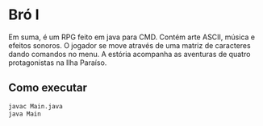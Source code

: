 # Bró I

Em suma, é um RPG feito em java para CMD. Contém arte ASCII, música e efeitos
sonoros. O jogador se move através de uma matriz de caracteres dando comandos
no menu. A estória acompanha as aventuras de quatro protagonistas na Ilha
Paraíso.

## Como executar

```bash
javac Main.java
java Main
```
